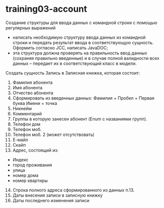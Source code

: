 # training03-account

Создание структуры для ввода данных с командной строки с помощью регулярных выражений

- написать необходимую структуру ввода данных из командной строки и передать результат ввода в соответствующую сущность. Оформить согласно JCC, написать JavaDOC;
- эта структура должна проверять на правильность ввод данных (сохраняя правильно введенные) и в случае полной валидности всех данных – передает их в соответствующий класс в модели.

Создать сущность Запись в Записная книжка, которая состоит:
1. Фамилия абонента
2. Имя абонента
3. Отчество абонента
4. Сформировать из введенных данных: Фамилия + Пробел + Первая буква Имени + точка
5. Никнейм
6. Комментарий
7. Группы в которую занесен абонент (Enum с названиями групп).
8. Телефон дом
9. Телефон моб.
10. Телефон моб. 2 (может отсутствовать)
11. Е-майл
12. Скайп
13. Адрес, состоящий из:
- Индекс
- город проживания
- улица
- номер дома
- номер квартиры
14. Строка полного адреса сформированного из данных п.13.
15. Даты внесения записи в записную книжку
16. Даты последнего изменения записи
